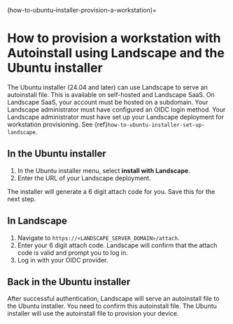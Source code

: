 (how-to-ubuntu-installer-provision-a-workstation)=
# How to provision a workstation with Autoinstall using Landscape and the Ubuntu installer

The Ubuntu installer (24.04 and later) can use Landscape to serve an autoinstall file.
This is available on self-hosted and Landscape SaaS.
On Landscape SaaS, your account must be hosted on a subdomain.
Your Landscape administrator must have configured an OIDC login method.
Your Landscape administrator must have set up your Landscape deployment for workstation provisioning. See {ref}`how-to-ubuntu-installer-set-up-landscape`.

## In the Ubuntu installer

1. In the Ubuntu installer menu, select **install with Landscape**.
1. Enter the URL of your Landscape deployment.

The installer will generate a 6 digit attach code for you.
Save this for the next step.

## In Landscape

1. Navigate to `https://<LANDSCAPE_SERVER_DOMAIN>/attach`.
2. Enter your 6 digit attach code. Landscape will confirm that the attach code is valid and prompt you to log in.
3. Log in with your OIDC provider.

## Back in the Ubuntu installer

After successful authentication, Landscape will serve an autoinstall file to the Ubuntu installer.
You need to confirm this autoinstall file.
The Ubuntu installer will use the autoinstall file to provision your device.
